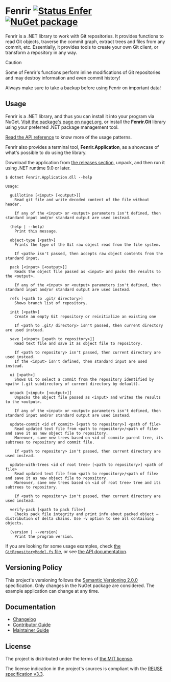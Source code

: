 <!--
SPDX-FileCopyrightText: 2020-2025 Fenrir contributors <https://github.com/ForNeVeR/Fenrir>

SPDX-License-Identifier: MIT
-->

Fenrir [![Status Enfer][status-enfer]][andivionian-status-classifier] [![NuGet package][nuget.badge]][nuget.page]
======
Fenrir is a .NET library to work with Git repositories. It provides functions to read Git objects, traverse the commit graph, extract trees and files from any commit, etc. Essentially, it provides tools to create your own Git client, or transform a repository in any way.

> [!CAUTION]
> Some of Fenrir's functions perform inline modifications of Git repositories and may destroy information and even commit history!
>
> Always make sure to take a backup before using Fenrir on important data!

Usage
-----
Fenrir is a .NET library, and thus you can install it into your program via NuGet. [Visit the package's page on nuget.org][nuget], or install the **Fenrir.Git** library using your preferred .NET package management tool.

[Read the API reference][docs.api] to know more of the usage patterns.

Fenrir also provides a terminal tool, **Fenrir.Application**, as a showcase of what's possible to do using the library.

Download the application from [the releases section][releases], unpack, and then run it using .NET runtime 9.0 or later.
```console
$ dotnet Fenrir.Application.dll --help

Usage:

  guillotine [<input> [<output>]]
    Read git file and write decoded content of the file without header.

    If any of the <input> or <output> parameters isn't defined, then standard input and/or standard output are used instead.

  (help | --help)
    Print this message.

  object-type [<path>]
    Prints the type of the Git raw object read from the file system.

    If <path> isn't passed, then accepts raw object contents from the standard input.

  pack [<input> [<output>]]
    Reads the object file passed as <input> and packs the results to the <output>.

    If any of the <input> or <output> parameters isn't defined, then standard input and/or standard output are used instead.

  refs [<path to .git/ directory>]
    Shows branch list of repository.

  init [<path>]
    Create an empty Git repository or reinitialize an existing one

    If <path to .git/ directory> isn't passed, then current directory are used instead.

  save [<input> [<path to repository>]]
    Read text file and save it as object file to repository.

    If <path to repository> isn't passed, then current directory are used instead.
    If the <input> isn't defined, then standard input are used instead.

  ui [<path>]
    Shows UI to select a commit from the repository identified by <path> (.git subdirectory of current directory by default).

  unpack [<input> [<output>]]
    Unpacks the object file passed as <input> and writes the results to the <output>.

    If any of the <input> or <output> parameters isn't defined, then standard input and/or standard output are used instead.

  update-commit <id of commit> [<path to repository>] <path of file>
    Read updated text file from <path to repository>/<path of file> and save it as new object file to repository.
    Moreover, save new trees based on <id of commit> parent tree, its subtrees to repository and commit file.

    If <path to repository> isn't passed, then current directory are used instead.

  update-with-trees <id of root tree> [<path to repository>] <path of file>
    Read updated text file from <path to repository>/<path of file> and save it as new object file to repository.
    Moreover, save new trees based on <id of root tree> tree and its subtrees to repository.

    If <path to repository> isn't passed, then current directory are used instead.

  verify-pack [<path to pack file>]
    Checks pack file integrity and print info about packed object — distribution of delta chains. Use -v option to see all containing objects.

  (version | --version)
    Print the program version.
```

If you are looking for some usage examples, check [the `GitRepositoryModel.fs` file][examples.git-repository-model], or see [the API documentation][docs.api].

Versioning Policy
-----------------
This project's versioning follows the [Semantic Versioning 2.0.0][semver] specification. Only changes in the NuGet package are considered. The example application can change at any time.

Documentation
-------------
- [Changelog][docs.changelog]
- [Contributor Guide][docs.contributing]
- [Maintainer Guide][docs.maintaining]

License
-------
The project is distributed under the terms of [the MIT license][docs.license].

The license indication in the project's sources is compliant with the [REUSE specification v3.3][reuse.spec].

[andivionian-status-classifier]: https://andivionian.fornever.me/v1/#status-enfer-
[docs.api]: https://fornever.github.io/Fenrir/
[docs.changelog]: CHANGELOG.md
[docs.contributing]: CONTRIBUTING.md
[docs.license]: LICENSE.txt
[docs.maintaining]: MAINTAINING.md
[examples.git-repository-model]: Fenrir.Application/Ui/Models/GitRepositoryModel.fs
[nuget.badge]: https://img.shields.io/nuget/v/Fenrir.Git
[nuget.page]: https://www.nuget.org/packages/Fenrir.Git
[nuget]: https://www.nuget.org/packages/Fenrir.Git
[releases]: https://github.com/ForNeVeR/Fenrir/releases
[reuse.spec]: https://reuse.software/spec-3.3/
[semver]: https://semver.org/spec/v2.0.0.html
[status-enfer]: https://img.shields.io/badge/status-enfer-orange.svg
